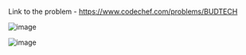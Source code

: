 Link to the problem - https://www.codechef.com/problems/BUDTECH


![image](https://github.com/Haleshot/Competitive-Programming/assets/57552973/76f73102-b683-42ba-9d7f-298026cc7d60)



![image](https://github.com/Haleshot/Competitive-Programming/assets/57552973/9fec6e75-a4d6-4621-a85a-cbef2dc57b86)
